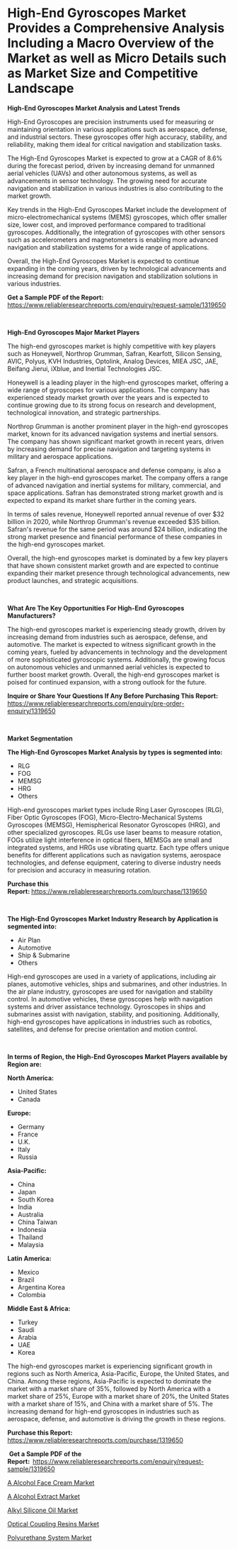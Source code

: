<p><h1>High-End Gyroscopes Market Provides a Comprehensive Analysis Including a Macro Overview of the Market as well as Micro Details such as Market Size and Competitive Landscape</h1></p><p><strong>High-End Gyroscopes Market Analysis and Latest Trends</strong></p>
<p><p>High-End Gyroscopes are precision instruments used for measuring or maintaining orientation in various applications such as aerospace, defense, and industrial sectors. These gyroscopes offer high accuracy, stability, and reliability, making them ideal for critical navigation and stabilization tasks.</p><p>The High-End Gyroscopes Market is expected to grow at a CAGR of 8.6% during the forecast period, driven by increasing demand for unmanned aerial vehicles (UAVs) and other autonomous systems, as well as advancements in sensor technology. The growing need for accurate navigation and stabilization in various industries is also contributing to the market growth.</p><p>Key trends in the High-End Gyroscopes Market include the development of micro-electromechanical systems (MEMS) gyroscopes, which offer smaller size, lower cost, and improved performance compared to traditional gyroscopes. Additionally, the integration of gyroscopes with other sensors such as accelerometers and magnetometers is enabling more advanced navigation and stabilization systems for a wide range of applications.</p><p>Overall, the High-End Gyroscopes Market is expected to continue expanding in the coming years, driven by technological advancements and increasing demand for precision navigation and stabilization solutions in various industries.</p></p>
<p><strong>Get a Sample PDF of the Report:&nbsp;</strong> <a href="https://www.reliableresearchreports.com/enquiry/request-sample/1319650">https://www.reliableresearchreports.com/enquiry/request-sample/1319650</a></p>
<p>&nbsp;</p>
<p><strong>High-End Gyroscopes Major Market Players</strong></p>
<p><p>The high-end gyroscopes market is highly competitive with key players such as Honeywell, Northrop Grumman, Safran, Kearfott, Silicon Sensing, AVIC, Polyus, KVH Industries, Optolink, Analog Devices, MIEA JSC, JAE, Beifang Jierui, iXblue, and Inertial Technologies JSC.</p><p>Honeywell is a leading player in the high-end gyroscopes market, offering a wide range of gyroscopes for various applications. The company has experienced steady market growth over the years and is expected to continue growing due to its strong focus on research and development, technological innovation, and strategic partnerships.</p><p>Northrop Grumman is another prominent player in the high-end gyroscopes market, known for its advanced navigation systems and inertial sensors. The company has shown significant market growth in recent years, driven by increasing demand for precise navigation and targeting systems in military and aerospace applications.</p><p>Safran, a French multinational aerospace and defense company, is also a key player in the high-end gyroscopes market. The company offers a range of advanced navigation and inertial systems for military, commercial, and space applications. Safran has demonstrated strong market growth and is expected to expand its market share further in the coming years.</p><p>In terms of sales revenue, Honeywell reported annual revenue of over $32 billion in 2020, while Northrop Grumman's revenue exceeded $35 billion. Safran's revenue for the same period was around $24 billion, indicating the strong market presence and financial performance of these companies in the high-end gyroscopes market.</p><p>Overall, the high-end gyroscopes market is dominated by a few key players that have shown consistent market growth and are expected to continue expanding their market presence through technological advancements, new product launches, and strategic acquisitions.</p></p>
<p>&nbsp;</p>
<p><strong>What Are The Key Opportunities For High-End Gyroscopes Manufacturers?</strong></p>
<p><p>The high-end gyroscopes market is experiencing steady growth, driven by increasing demand from industries such as aerospace, defense, and automotive. The market is expected to witness significant growth in the coming years, fueled by advancements in technology and the development of more sophisticated gyroscopic systems. Additionally, the growing focus on autonomous vehicles and unmanned aerial vehicles is expected to further boost market growth. Overall, the high-end gyroscopes market is poised for continued expansion, with a strong outlook for the future.</p></p>
<p><strong>Inquire or Share Your Questions If Any Before Purchasing This Report:</strong> <a href="https://www.reliableresearchreports.com/enquiry/pre-order-enquiry/1319650">https://www.reliableresearchreports.com/enquiry/pre-order-enquiry/1319650</a></p>
<p>&nbsp;</p>
<p><strong>Market Segmentation</strong></p>
<p><strong>The High-End Gyroscopes Market Analysis by types is segmented into:</strong></p>
<p><ul><li>RLG</li><li>FOG</li><li>MEMSG</li><li>HRG</li><li>Others</li></ul></p>
<p><p>High-end gyroscopes market types include Ring Laser Gyroscopes (RLG), Fiber Optic Gyroscopes (FOG), Micro-Electro-Mechanical Systems Gyroscopes (MEMSG), Hemispherical Resonator Gyroscopes (HRG), and other specialized gyroscopes. RLGs use laser beams to measure rotation, FOGs utilize light interference in optical fibers, MEMSGs are small and integrated systems, and HRGs use vibrating quartz. Each type offers unique benefits for different applications such as navigation systems, aerospace technologies, and defense equipment, catering to diverse industry needs for precision and accuracy in measuring rotation.</p></p>
<p><strong>Purchase this Report:&nbsp;</strong><a href="https://www.reliableresearchreports.com/purchase/1319650">https://www.reliableresearchreports.com/purchase/1319650</a></p>
<p>&nbsp;</p>
<p><strong>The High-End Gyroscopes Market Industry Research by Application is segmented into:</strong></p>
<p><ul><li>Air Plan</li><li>Automotive</li><li>Ship & Submarine</li><li>Others</li></ul></p>
<p><p>High-end gyroscopes are used in a variety of applications, including air planes, automotive vehicles, ships and submarines, and other industries. In the air plane industry, gyroscopes are used for navigation and stability control. In automotive vehicles, these gyroscopes help with navigation systems and driver assistance technology. Gyroscopes in ships and submarines assist with navigation, stability, and positioning. Additionally, high-end gyroscopes have applications in industries such as robotics, satellites, and defense for precise orientation and motion control.</p></p>
<p>&nbsp;</p>
<p><strong>In terms of Region, the High-End Gyroscopes Market Players available by Region are:</strong></p>
<p>
    <p> <strong> North America: </strong>
        <ul>
            <li>United States</li>
            <li>Canada</li>
        </ul>
        </p> 
    <p> <strong> Europe: </strong>
        <ul>
            <li>Germany</li>
            <li>France</li>
            <li>U.K.</li>
            <li>Italy</li>
            <li>Russia</li>
        </ul>
        </p> 
    <p> <strong> Asia-Pacific: </strong>
        <ul>
            <li>China</li>
            <li>Japan</li>
            <li>South Korea</li>
            <li>India</li>
            <li>Australia</li>
            <li>China Taiwan</li>
            <li>Indonesia</li>
            <li>Thailand</li>
            <li>Malaysia</li>
        </ul>
        </p> 
    <p> <strong> Latin America: </strong>
        <ul>
            <li>Mexico</li>
            <li>Brazil</li>
            <li>Argentina Korea</li>
            <li>Colombia</li>
        </ul>
        </p> 
    <p> <strong> Middle East & Africa: </strong>
        <ul>
            <li>Turkey</li>
            <li>Saudi</li>
            <li>Arabia</li>
            <li>UAE</li>
            <li>Korea</li>
        </ul>
    </p>
    </p>
<p><p>The high-end gyroscopes market is experiencing significant growth in regions such as North America, Asia-Pacific, Europe, the United States, and China. Among these regions, Asia-Pacific is expected to dominate the market with a market share of 35%, followed by North America with a market share of 25%, Europe with a market share of 20%, the United States with a market share of 15%, and China with a market share of 5%. The increasing demand for high-end gyroscopes in industries such as aerospace, defense, and automotive is driving the growth in these regions.</p></p>
<p><strong>Purchase this Report: </strong><a href="https://www.reliableresearchreports.com/purchase/1319650">https://www.reliableresearchreports.com/purchase/1319650</a></p>
<p>&nbsp;<strong>Get a Sample PDF of the Report:&nbsp;&nbsp;</strong><a href="https://www.reliableresearchreports.com/enquiry/request-sample/1319650">https://www.reliableresearchreports.com/enquiry/request-sample/1319650</a></p>
<p><strong></strong></p>
<p><p><a href="https://view.publitas.com/reportprime-1/a-alcohol-face-cream-market-share-market-new-trends-analysis-report-by-type-by-application-by-end-use-by-region-and-segment-forecasts-2024-2031/">A Alcohol Face Cream Market</a></p><p><a href="https://view.publitas.com/reportprime-1/a-alcohol-extract-market-provides-detailed-segmentation-of-this-market-based-on-type-application-and-region-and-forecast-for-the-period-from-2024-2031/">A Alcohol Extract Market</a></p><p><a href="https://copper-carbon-84f.notion.site/Alkyl-Silicone-Oil-Market-Size-Furnishes-Valuable-Information-Encompassing-Market-Share-Market-Tren-8f20cf67f095488da8565f2d795e34ce">Alkyl Silicone Oil Market</a></p><p><a href="https://circular-yam-9b9.notion.site/Optical-Coupling-Resins-Market-Research-Report-Provides-Critical-Insights-that-can-help-Shape-Busine-21f6aca23fb247538a8638acf92ee7f6">Optical Coupling Resins Market</a></p><p><a href="https://cedar-agate-3da.notion.site/Polyurethane-System-Market-Research-Report-Unlocks-Analysis-on-the-Market-Financial-Status-Market-S-d9a13e5acd7a465588e100458300bb1e">Polyurethane System Market</a></p></p>